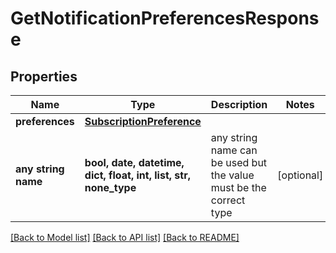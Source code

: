 # GetNotificationPreferencesResponse


## Properties
Name | Type | Description | Notes
------------ | ------------- | ------------- | -------------
**preferences** | [**SubscriptionPreference**](SubscriptionPreference.md) |  | 
**any string name** | **bool, date, datetime, dict, float, int, list, str, none_type** | any string name can be used but the value must be the correct type | [optional]

[[Back to Model list]](../README.md#documentation-for-models) [[Back to API list]](../README.md#documentation-for-api-endpoints) [[Back to README]](../README.md)



